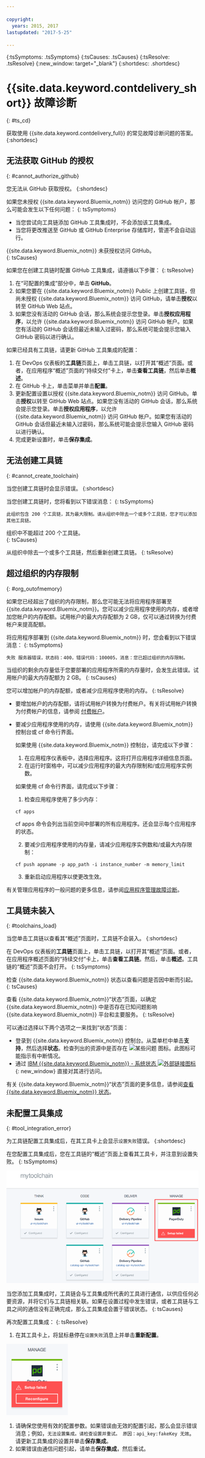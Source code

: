 ```yaml
---

copyright:
  years: 2015, 2017
lastupdated: "2017-5-25"

---
```

<!-- Common attributes used in the template are defined as follows: -->
{:tsSymptoms: .tsSymptoms}
{:tsCauses: .tsCauses}
{:tsResolve: .tsResolve}
{:new_window: target="_blank"}
{:shortdesc: .shortdesc}

# {{site.data.keyword.contdelivery_short}} 故障诊断
{: #ts_cd}

获取使用 {{site.data.keyword.contdelivery_full}} 的常见故障诊断问题的答案。
{:shortdesc}


## 无法获取 GitHub 的授权
{: #cannot_authorize_github}

您无法从 GitHub 获取授权。
{:shortdesc}

如果您未授权 {{site.data.keyword.Bluemix_notm}} 访问您的 GitHub 帐户，那么可能会发生以下任何问题：
{: tsSymptoms}

 * 当您尝试向工具链添加 GitHub 工具集成时，不会添加该工具集成。
 * 当您将更改推送至 GitHub 或 GitHub Enterprise 存储库时，管道不会自动运行。

{{site.data.keyword.Bluemix_notm}} 未获授权访问 GitHub。  
{: tsCauses}

如果您在创建工具链时配置 GitHub 工具集成，请遵循以下步骤：
{: tsResolve}

  1. 在“可配置的集成”部分中，单击 **GitHub**。
  1. 如果您要在 {{site.data.keyword.Bluemix_notm}} Public 上创建工具链，但尚未授权 {{site.data.keyword.Bluemix_notm}} 访问 GitHub，请单击**授权**以转至 GitHub Web 站点。
  1. 如果您没有活动的 GitHub 会话，那么系统会提示您登录。单击**授权应用程序**，以允许 {{site.data.keyword.Bluemix_notm}} 访问 GitHub 帐户。如果您有活动的 GitHub 会话但最近未输入过密码，那么系统可能会提示您输入 GitHub 密码以进行确认。

如果已经具有工具链，请更新 GitHub 工具集成的配置：

 1. 在 DevOps 仪表板的**工具链**页面上，单击工具链，以打开其“概述”页面。或者，在应用程序“概述”页面的“持续交付”卡上，单击**查看工具链**，然后单击**概述**。
 1. 在 GitHub 卡上，单击菜单并单击**配置**。
 1. 更新配置设置以授权 {{site.data.keyword.Bluemix_notm}} 访问 GitHub。单击**授权**以转至 GitHub Web 站点。如果您没有活动的 GitHub 会话，那么系统会提示您登录。单击**授权应用程序**，以允许 {{site.data.keyword.Bluemix_notm}} 访问 GitHub 帐户。如果您有活动的 GitHub 会话但最近未输入过密码，那么系统可能会提示您输入 GitHub 密码以进行确认。
 1. 完成更新设置时，单击**保存集成**。


## 无法创建工具链
{: #cannot_create_toolchain}

当您创建工具链时会显示错误。
{:shortdesc}

当您创建工具链时，您将看到以下错误消息：
{: tsSymptoms}

`此组织包含 200 个工具链，其为最大限制。请从组织中除去一个或多个工具链，您才可以添加其他工具链。`

组织中不能超过 200 个工具链。  
{: tsCauses}

从组织中除去一个或多个工具链，然后重新创建工具链。
{: tsResolve}


## 超过组织的内存限制
{: #org_outofmemory}

如果您已经超出了组织的内存限制，那么您可能无法将应用程序部署至 {{site.data.keyword.Bluemix_notm}}。您可以减少应用程序使用的内存，或者增加您帐户的内存配额。试用帐户的最大内存配额为 2 GB，仅可以通过转换为付费帐户来提高配额。

将应用程序部署到 {{site.data.keyword.Bluemix_notm}} 时，您会看到以下错误消息：
{: tsSymptoms}

`失败 服务器错误，状态码：400，错误代码：100005，消息：您已超过组织的内存限制。`

当组织的剩余内存量低于您要部署的应用程序所需的内存量时，会发生此错误。试用帐户的最大内存配额为 2 GB。
{: tsCauses}

您可以增加帐户的内存配额，或者减少应用程序使用的内存。
{: tsResolve}

  * 要增加帐户的内存配额，请将试用帐户转换为付费帐户。有关将试用帐户转换为付费帐户的信息，请参阅 [付费帐户](/docs/pricing/index.html#pay-accounts)。
  * 要减少应用程序使用的内存，请使用 {{site.data.keyword.Bluemix_notm}} 控制台或 cf 命令行界面。
    

    如果使用 {{site.data.keyword.Bluemix_notm}} 控制台，请完成以下步骤：

    1. 在应用程序仪表板中，选择应用程序。这将打开应用程序详细信息页面。
    2. 在运行时窗格中，可以减少应用程序的最大内存限制和/或应用程序实例数。
	

    如果使用 cf 命令行界面，请完成以下步骤：

    1. 检查应用程序使用了多少内存：

	  ```
	  cf apps
	  ```

	  cf apps 命令会列出当前空间中部署的所有应用程序。还会显示每个应用程序的状态。

    2. 要减少应用程序使用的内存量，请减少应用程序实例数和/或最大内存限制：

	  ```
	  cf push appname -p app_path -i instance_number -m memory_limit
      ```

    3. 重新启动应用程序以使更改生效。

有关管理应用程序的一般问题的更多信息，请参阅[应用程序管理故障诊断](https://console.bluemix.net/docs/troubleshoot/ts_apps.html#managingapps)。


## 工具链未装入
{: #toolchains_load}

当您单击工具链以查看其“概述”页面时，工具链不会装入。
{:shortdesc}

在 DevOps 仪表板的**工具链**页面上，单击工具链，以打开其“概述”页面。或者，在应用程序概述页面的“持续交付”卡上，单击**查看工具链**。然后，单击**概述**。工具链的“概述”页面不会打开。
{: tsSymptoms}

检查 {{site.data.keyword.Bluemix_notm}} 状态以查看问题是否因中断而引起。
{: tsCauses}

查看 {{site.data.keyword.Bluemix_notm}}“状态”页面，以确定 {{site.data.keyword.Bluemix_notm}} 中是否存在已知问题影响 {{site.data.keyword.Bluemix_notm}} 平台和主要服务。
{: tsResolve}

可以通过选择以下两个选项之一来找到“状态”页面：

  * 登录到 {{site.data.keyword.Bluemix_notm}} 控制台。从菜单栏中单击**支持**，然后选择**状态**。检查列出的资源中是否存在 ![某些问题](../../support/images/some_issues.svg) 图标。此图标可能指示有中断情况。
  * 通过 [IBM {{site.data.keyword.Bluemix_notm}} - 系统状态 ![外部链接图标](../../icons/launch-glyph.svg "外部链接图标")](http://ibm.biz/bluemixstatus){: new_window} 直接对其进行访问。

有关 {{site.data.keyword.Bluemix_notm}}“状态”页面的更多信息，请参阅[查看 {{site.data.keyword.Bluemix_notm}} 状态](https://console.bluemix.net/docs/support/index.html#viewing-bluemix-status)。


## 未配置工具集成
{: #tool_integration_error}

为工具链配置工具集成后，在其工具卡上会显示`设置失败`错误。
{:shortdesc}

在您配置工具集成后，您在工具链的“概述”页面上查看其工具卡，并注意到设置失败。
{: tsSymptoms}

 ![设置失败错误](images/tool_setup_failed.png)

当您添加工具集成时，工具链会与工具集成所代表的工具进行通信，以供应任何必要资源，并将它们与工具链相关联。如果在设置过程中发生错误，或者工具链与工具之间的通信没有正确完成，那么工具集成会置于错误状态。
{: tsCauses}

再次配置工具集成：
{: tsResolve}

1. 在其工具卡上，将鼠标悬停在`设置失败`消息上并单击**重新配置**。

 ![“重新配置”按钮](images/tool_reconfigure.png)

1. 请确保您使用有效的配置参数。如果错误由无效的配置引起，那么会显示错误消息；例如，`无法设置集成。请检查设置并重试。
原因：api_key:fakeKey 无效`。请更新工具集成的设置并单击**保存集成**。
1. 如果错误由通信问题引起，请单击**保存集成**，然后重试。
